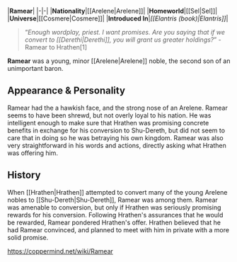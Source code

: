 |**Ramear**|
|-|-|
|**Nationality**|[[Arelene\|Arelene]]|
|**Homeworld**|[[Sel\|Sel]]|
|**Universe**|[[Cosmere\|Cosmere]]|
|**Introduced In**|*[[Elantris (book)\|Elantris]]*|

>“*Enough wordplay, priest. I want promises. Are you saying that if we convert to [[Derethi\|Derethi]], you will grant us greater holdings?*”
\-Ramear to Hrathen[1]


**Ramear** was a young, minor [[Arelene\|Arelene]] noble, the second son of an unimportant baron.

## Appearance & Personality
Ramear had the a hawkish face, and the strong nose of an Arelene.
Ramear seems to have been shrewd, but not overly loyal to his nation. He was intelligent enough to make sure that Hrathen was promising concrete benefits in exchange for his conversion to Shu-Dereth, but did not seem to care that in doing so he was betraying his own kingdom. Ramear was also very straightforward in his words and actions, directly asking what Hrathen was offering him.

## History
When [[Hrathen\|Hrathen]] attempted to convert many of the young Arelene nobles to [[Shu-Dereth\|Shu-Dereth]], Ramear was among them. Ramear was amenable to conversion, but only if Hrathen was seriously promising rewards for his conversion. Following Hrathen's assurances that he would be rewarded, Ramear pondered Hrathen's offer. Hrathen believed that he had Ramear convinced, and planned to meet with him in private with a more solid promise.



https://coppermind.net/wiki/Ramear